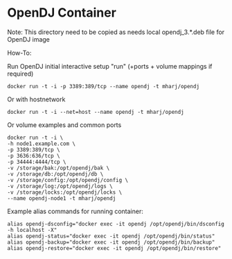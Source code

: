 OpenDJ Container
===========
Note: This directory need to be copied as needs local opendj_3.*.deb file for OpenDJ image

How-To:

Run OpenDJ initial interactive setup "run"  (+ports + volume mappings if required)
```
docker run -t -i -p 3389:389/tcp --name opendj -t mharj/opendj
```
Or with hostnetwork
```
docker run -t -i --net=host --name opendj -t mharj/opendj
```
Or volume examples and common ports
```
docker run -t -i \
-h node1.example.com \
-p 3389:389/tcp \
-p 3636:636/tcp \
-p 34444:4444/tcp \
-v /storage/bak:/opt/opendj/bak \
-v /storage/db:/opt/opendj/db \
-v /storage/config:/opt/opendj/config \
-v /storage/log:/opt/opendj/logs \
-v /storage/locks:/opt/opendj/locks \
--name opendj-node1 -t mharj/opendj
```

Example alias commands for running container:
```
alias opendj-dsconfig="docker exec -it opendj /opt/opendj/bin/dsconfig -h localhost -X"
alias opendj-status="docker exec -it opendj /opt/opendj/bin/status"
alias opendj-backup="docker exec -it opendj /opt/opendj/bin/backup"
alias opendj-restore="docker exec -it opendj /opt/opendj/bin/restore"
```
